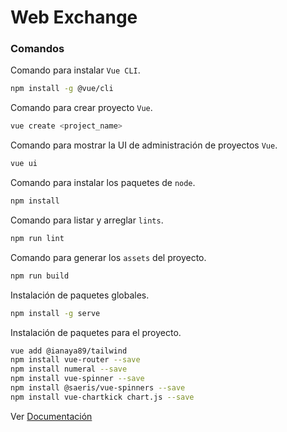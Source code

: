 # Web Exchange

### Comandos

Comando para instalar `Vue CLI`.
```bash
npm install -g @vue/cli
```

Comando para crear proyecto `Vue`.
```bash
vue create <project_name>
```

Comando para mostrar la UI de administración de proyectos `Vue`.
```bash
vue ui
```

Comando para instalar los paquetes de `node`.
```bash
npm install
```

Comando para listar y arreglar `lints`.
```bash
npm run lint
```

Comando para generar los `assets` del proyecto.
```bash
npm run build
```

Instalación de paquetes globales.
```bash
npm install -g serve
```

Instalación de paquetes para el proyecto.
```bash
vue add @ianaya89/tailwind
npm install vue-router --save
npm install numeral --save
npm install vue-spinner --save
npm install @saeris/vue-spinners --save
npm install vue-chartkick chart.js --save
```

Ver [Documentación](https://cli.vuejs.org/config/)
